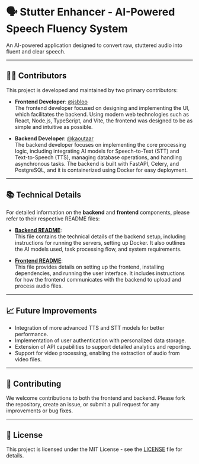 # 🗣️ Stutter Enhancer - AI-Powered Speech Fluency System

An AI-powered application designed to convert raw, stuttered audio into fluent and clear speech.

---

## 👨‍💻 Contributors

This project is developed and maintained by two primary contributors:

- **Frontend Developer**: [@jsbloo](https://github.com/@jsbloo) </br>
  The frontend developer focused on designing and implementing the UI, which facilitates the backend. Using modern web technologies such as React, Node.js, TypeScript, and Vite, the frontend was designed to be as simple and intuitive as possible.


- **Backend Developer**: [@kaoutaar](https://github.com/kaoutaar)  
  The backend developer focuses on implementing the core processing logic, including integrating AI models for Speech-to-Text (STT) and Text-to-Speech (TTS), managing database operations, and handling asynchronous tasks. The backend is built with FastAPI, Celery, and PostgreSQL, and it is containerized using Docker for easy deployment.

---

## 📚 Technical Details

For detailed information on the **backend** and **frontend** components, please refer to their respective README files:

- **[Backend README](./backend/README.md)**:  
  This file contains the technical details of the backend setup, including instructions for running the servers, setting up Docker. It also outlines the AI models used, task processing flow, and system requirements.

- **[Frontend README](./frontend/README.md)**:  
  This file provides details on setting up the frontend, installing dependencies, and running the user interface. It includes instructions for how the frontend communicates with the backend to upload and process audio files.

---

## 📈 Future Improvements

- Integration of more advanced TTS and STT models for better performance.
- Implementation of user authentication with personalized data storage.
- Extension of API capabilities to support detailed analytics and reporting.
- Support for video processing, enabling the extraction of audio from video files.

---

## 🤝 Contributing

We welcome contributions to both the frontend and backend. Please fork the repository, create an issue, or submit a pull request for any improvements or bug fixes.

---

## 📄 License

This project is licensed under the MIT License - see the [LICENSE](LICENSE) file for details.

